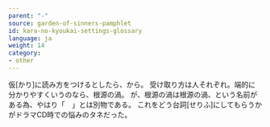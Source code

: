 ```yaml
---
parent: "-"
source: garden-of-sinners-pamphlet
id: kara-no-kyoukai-settings-glossary
language: ja
weight: 14
category:
- other
---
```


仮[かり]に読み方をつけるとしたら、から。
受け取り方は人それぞれ。端的に分かりやすくいうのなら、根源の渦。
が、根源の渦は根源の渦、という名前がある為、やはり「　」とは別物である。
これをどう台詞[せりふ]にしてもらうかがドラマCD時での悩みのタネだった。
